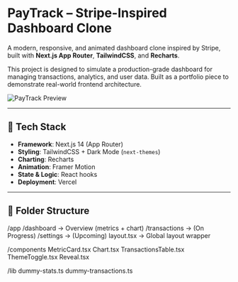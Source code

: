 # PayTrack – Stripe-Inspired Dashboard Clone

A modern, responsive, and animated dashboard clone inspired by Stripe, built with **Next.js App Router**, **TailwindCSS**, and **Recharts**.

This project is designed to simulate a production-grade dashboard for managing transactions, analytics, and user data. Built as a portfolio piece to demonstrate real-world frontend architecture.

![PayTrack Preview](https://github.com/user-attachments/assets/af5f6516-9f59-4c2b-9bf0-3211419d6e3c)


---

## 🚀 Tech Stack

- **Framework**: Next.js 14 (App Router)
- **Styling**: TailwindCSS + Dark Mode (`next-themes`)
- **Charting**: Recharts
- **Animation**: Framer Motion
- **State & Logic**: React hooks
- **Deployment**: Vercel

---

## 📂 Folder Structure
/app
  /dashboard → Overview (metrics + chart)
  /transactions → (On Progress)
  /settings → (Upcoming)
layout.tsx → Global layout wrapper

/components
  MetricCard.tsx
  Chart.tsx
  TransactionsTable.tsx
  ThemeToggle.tsx
  Reveal.tsx

/lib
  dummy-stats.ts
  dummy-transactions.ts
